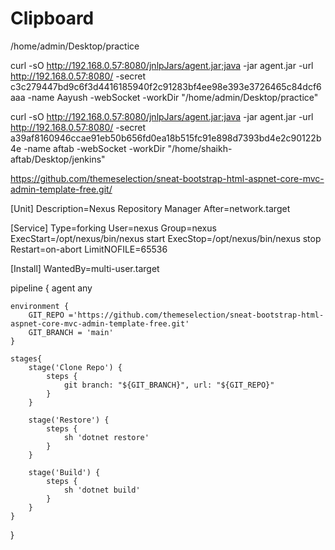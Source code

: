 # Clipboard

/home/admin/Desktop/practice

curl -sO http://192.168.0.57:8080/jnlpJars/agent.jar;java -jar agent.jar -url http://192.168.0.57:8080/ -secret c3c279447bd9c6f3d4416185940f2c91283bf4ee98e393e3726465c84dcf6aaa -name Aayush -webSocket -workDir "/home/admin/Desktop/practice"


curl -sO http://192.168.0.57:8080/jnlpJars/agent.jar;java -jar agent.jar -url http://192.168.0.57:8080/ -secret a39af8160946ccae91eb50b656fd0ea18b515fc91e898d7393bd4e2c90122b4e -name aftab -webSocket -workDir "/home/shaikh-aftab/Desktop/jenkins"

https://github.com/themeselection/sneat-bootstrap-html-aspnet-core-mvc-admin-template-free.git/

[Unit]
Description=Nexus Repository Manager
After=network.target

[Service]
Type=forking
User=nexus
Group=nexus
ExecStart=/opt/nexus/bin/nexus start
ExecStop=/opt/nexus/bin/nexus stop
Restart=on-abort
LimitNOFILE=65536

[Install]
WantedBy=multi-user.target



pipeline {
    agent any
    
    environment {
        GIT_REPO ='https://github.com/themeselection/sneat-bootstrap-html-aspnet-core-mvc-admin-template-free.git'
        GIT_BRANCH = 'main'
    }
    
    stages{
        stage('Clone Repo') {
            steps {
                git branch: "${GIT_BRANCH}", url: "${GIT_REPO}"
            }
        }
        
        stage('Restore') {
            steps {
                sh 'dotnet restore'
            }
        }
        
        stage('Build') {
            steps {
                sh 'dotnet build'
            }
        }
    }
    
}
